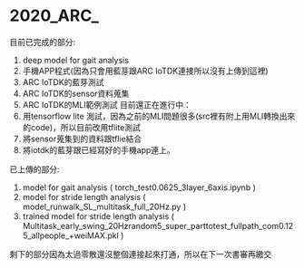 # 2020_ARC_
目前已完成的部分:
1. deep model for gait analysis
2. 手機APP程式(因為只會用藍芽跟ARC IoTDK連接所以沒有上傳到這裡)
3. ARC IoTDK的藍芽測試
4. ARC IoTDK的sensor資料蒐集
5. ARC IoTDK的MLI範例測試
目前還正在進行中：
1. 用tensorflow lite 測試，因為之前的MLI問題很多(src裡有附上用MLI轉換出來的code)，所以目前改用tflite測試
2. 將sensor蒐集到的資料跟tflie結合
3. 將iotdk的藍芽跟已經寫好的手機app連上。

已上傳的部分:
1. model for gait analysis ( torch_test0.0625_3layer_6axis.ipynb )
2. model for stride length analysis ( model_runwalk_SL_multitask_full_20Hz.py )
3. trained model for stride length analysis ( Multitask_early_swing_20Hzrandom5_super_parttotest_fullpath_com0.125_allpeople_+weiMAX.pkl )


剩下的部分因為太過零散還沒整個連接起來打通，所以在下一次書審再繳交
